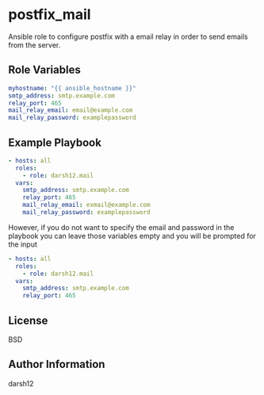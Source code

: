 postfix_mail
=========

Ansible role to configure postfix with a email relay in order to send emails from the server.


Role Variables
--------------

```yaml
myhostname: "{{ ansible_hostname }}"
smtp_address: smtp.example.com
relay_port: 465
mail_relay_email: email@example.com
mail_relay_password: examplepassword
```


Example Playbook
----------------

```yaml
- hosts: all
  roles:
    - role: darsh12.mail
  vars:
    smtp_address: smtp.example.com
    relay_port: 465
    mail_relay_email: exmail@example.com
    mail_relay_password: examplepassword
```
However, if you do not want to specify the email and password in the playbook you can leave those variables empty and you will be prompted for the input

```yaml
- hosts: all
  roles:
    - role: darsh12.mail
  vars:
    smtp_address: smtp.example.com
    relay_port: 465
```

License
-------

BSD

Author Information
------------------

darsh12

